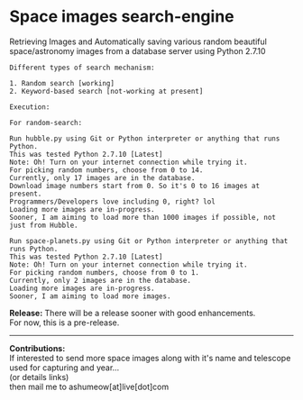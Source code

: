 # Space images search-engine
Retrieving Images and Automatically saving various random beautiful space/astronomy images from a database server using Python 2.7.10
```
Different types of search mechanism:

1. Random search [working]
2. Keyword-based search [not-working at present]
```
```
Execution:

For random-search:

Run hubble.py using Git or Python interpreter or anything that runs Python.
This was tested Python 2.7.10 [Latest]
Note: Oh! Turn on your internet connection while trying it.
For picking random numbers, choose from 0 to 14. 
Currently, only 17 images are in the database.
Download image numbers start from 0. So it's 0 to 16 images at present.
Programmers/Developers love including 0, right? lol
Loading more images are in-progress. 
Sooner, I am aiming to load more than 1000 images if possible, not just from Hubble.

Run space-planets.py using Git or Python interpreter or anything that runs Python.
This was tested Python 2.7.10 [Latest]
Note: Oh! Turn on your internet connection while trying it.
For picking random numbers, choose from 0 to 1.
Currently, only 2 images are in the database.
Loading more images are in-progress. 
Sooner, I am aiming to load more images.
```
<b>Release:</b>
There will be a release sooner with good enhancements. <br>
For now, this is a pre-release.
***
<b>Contributions:</b><br>
If interested to send more space images along with it's name and telescope used for capturing and year... <br>
(or details links)
<br>
then mail me to ashumeow[at]live[dot]com